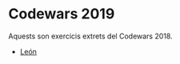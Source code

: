 # Codewars 2019

Aquests son exercicis extrets del Codewars 2018. 

* [León](https://github.com/fbarraga/Python/blob/master/curs/999_EXERC/4_CODEWARS/2019/CodeWars_2019_Leon.pdf)

